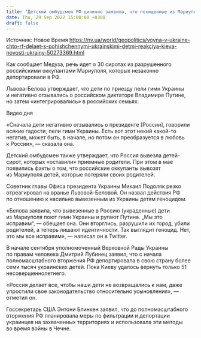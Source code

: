 ```yaml
---
title: "Детский омбудсмен РФ цинично заявила, что похищенные из Мариуполя дети «полюбили Россию». На Банковой отреагировали"
date: Thu, 29 Sep 2022 15:00:00 +0300
draft: false
---
```

Источник: Новое Время https://nv.ua/world/geopolitics/voyna-v-ukraine-chto-rf-delaet-s-pohishchennymi-ukrainskimi-detmi-reakciya-kieva-novosti-ukrainy-50273369.html


 Как сообщает Медуза, речь идет о 30 сиротах из разрушенного российскими оккупантами Мариуполя, которых незаконно депортировали в РФ.

Львова-Белова утверждает, что дети по приезду пели гимн Украины и негативно отзывались о российском диктаторе Владимире Путине, но затем «интегрировались» в российских семьях.

 Видео дня   

«Сначала дети негативно отзывались о президенте [России], говорили всякие гадости, пели гимн Украины. Есть вот этот некий какой-то негатив, может быть, в начале, но потом он преобразуется в любовь к России», — сказала она.

Детский омбудсмен также утверждает, что Россия вывезла детей-сирот, которых «оставили» приемные родители. При этом в мае появились факты о том, что российские оккупанты вывозят из Мариуполя детей, которые потеряли своих родителей.

Советник главы Офиса президента Украины Михаил Подоляк резко отреагировал на вранье Львовой-Беловой. Он назвал действия РФ по отношению к насильно вывезенным из Украины детям геноцидом.

«Белова заявила, что вывезенные в Россию (украденные) дети из Мариуполя поют гимн Украины и ругают Путина. „Мы это исправим“, — обещает она. Они вторглись, разрушили их город, убили родителей, а теперь лишают идентичности. Так выглядит геноцид. Нет, это мы все исправим», — написал он в Twitter.

В начале сентября уполномоченный Верховной Рады Украины по правам человека Дмитрий Лубинец заявил, что с начала полномасштабного вторжения РФ депортировала в свою страну более семи тысяч украинских детей. Пока Киеву удалось вернуть только 51 несовершеннолетнего.

«Россия делает все, чтобы наши дети не возвращались к нам, даже упростили свое законодательство относительно усыновления», — отметил он.

Госсекретарь США Энтони Блинкен заявил, что до полномасштабного вторжения РФ планировала меры по фильтрации и депортации украинцев на захваченных территориях и использовала эти методы во время войны в Чечне.
